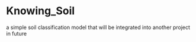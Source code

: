 # Knowing_Soil

a simple soil classification model that will be integrated into another project in future
